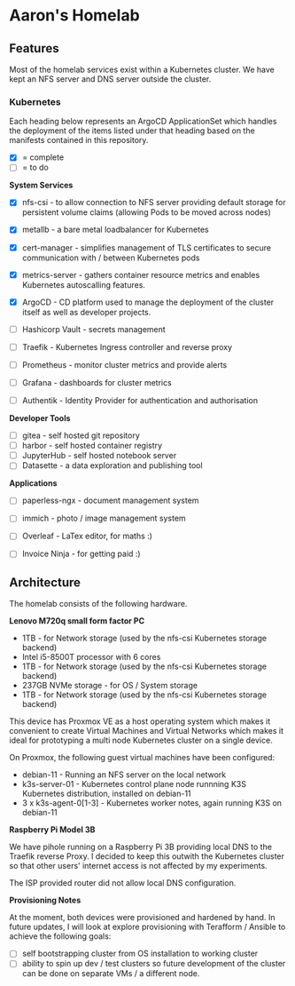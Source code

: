 # Aaron's Homelab
## Features

Most of the homelab services exist within a Kubernetes cluster. We have kept an NFS server and DNS server outside the cluster.
### Kubernetes

Each heading below represents an ArgoCD ApplicationSet which handles the deployment of the items listed under that heading based on the manifests contained in this repository.


- [x] = complete
- [ ] = to do

**System Services**
- [x] nfs-csi - to allow connection to NFS server providing default storage for persistent volume claims (allowing Pods to be moved across nodes)
- [x] metallb - a bare metal loadbalancer for Kubernetes
- [x] cert-manager - simplifies management of TLS certificates to secure communication with / between Kubernetes pods
- [x] metrics-server - gathers container resource metrics and enables Kubernetes autoscalling features.
- [x] ArgoCD - CD platform used to manage the deployment of the cluster itself as well as developer projects.
- [ ] Hashicorp Vault - secrets management
- [ ] Traefik - Kubernetes Ingress controller and reverse proxy
- [ ] Prometheus - monitor cluster metrics and provide alerts
- [ ] Grafana - dashboards for cluster metrics
- [ ] Authentik - Identity Provider for authentication and authorisation


**Developer Tools**
- [ ] gitea - self hosted git repository
- [ ] harbor - self hosted container registry
- [ ] JupyterHub - self hosted notebook server
- [ ] Datasette - a data exploration and publishing tool

**Applications**
- [ ] paperless-ngx - document management system
- [ ] immich - photo / image management system
- [ ] Overleaf - LaTex editor, for maths :)
- [ ] Invoice Ninja - for getting paid :)


## Architecture

The homelab consists of the following hardware.

**Lenovo M720q small form factor PC**

- 1TB - for Network storage (used by the nfs-csi Kubernetes storage backend)
- Intel i5-8500T processor with 6 cores
- 1TB - for Network storage (used by the nfs-csi Kubernetes storage backend)
- 237GB NVMe storage - for OS / System storage
- 1TB - for Network storage (used by the nfs-csi Kubernetes storage backend)

This device has Proxmox VE as a host operating system which makes it convenient to create Virtual Machines and Virtual Networks which makes it ideal for prototyping a multi node Kubernetes cluster on a single device.

On Proxmox, the following guest virtual machines have been configured:
- debian-11 - Running an NFS server on the local network
- k3s-server-01 - Kubernetes control plane node runnning K3S Kubernetes distribution, installed on debian-11
- 3 x k3s-agent-0[1-3] - Kubernetes worker notes, again running K3S on debian-11

**Raspberry Pi Model 3B**

We have pihole running on a Raspberry Pi 3B providing local DNS to the Traefik reverse Proxy.
I decided to keep this outwith the Kubernetes cluster so that other users' internet access is not affected by my experiments.

The ISP provided router did not allow local DNS configuration.


**Provisioning Notes**

At the moment, both devices were provisioned and hardened by hand. In future updates, I will look at explore provisioning with Terafform / Ansible to achieve the following goals:
- [ ] self bootstrapping cluster from OS installation to working cluster
- [ ] ability to spin up dev / test clusters so future development of the cluster can be done on separate VMs / a different node.